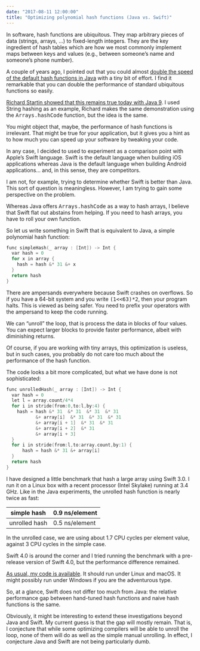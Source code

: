 ```yaml
---
date: "2017-08-11 12:00:00"
title: "Optimizing polynomial hash functions (Java vs. Swift)"
---
```




In software, hash functions are ubiquitous. They map arbitrary pieces of data (strings, arrays, &hellip;) to fixed-length integers. They are the key ingredient of hash tables which are how we most commonly implement maps between keys and values (e.g., between someone&rsquo;s name and someone&rsquo;s phone number).

A couple of years ago, I pointed out that you could almost [double the speed of the default hash functions in Java](/lemire/blog/2015/10/22/faster-hashing-without-effort/) with a tiny bit of effort. I find it remarkable that you can double the performance of standard ubiquitous functions so easily.

[Richard Startin showed that this remains true today with Java 9](http://richardstartin.uk/still-true-in-java-9-handwritten-hash-codes-are-faster/). I used String hashing as an example, Richard makes the same demonstration using the <tt>Arrays.hashCode</tt> function, but the idea is the same.

You might object that, maybe, the performance of hash functions is irrelevant. That might be true for your application, but it gives you a hint as to how much you can speed up your software by tweaking your code.

In any case, I decided to used to experiment as a comparison point with Apple&rsquo;s Swift language. Swift is the default language when building iOS applications whereas Java is the default language when building Android applications&hellip; and, in this sense, they are competitors.

I am not, for example, trying to determine whether Swift is better than Java. This sort of question is meaningless. However, I am trying to gain some perspective on the problem.

Whereas Java offers <tt>Arrays.hashCode</tt> as a way to hash arrays, I believe that Swift flat out abstains from helping. If you need to hash arrays, you have to roll your own function.

So let us write something in Swift that is equivalent to Java, a simple polynomial hash function:
```C
func simpleHash(_ array : [Int]) -> Int {
  var hash = 0
  for x in array {
    hash = hash &* 31 &+ x
  }
  return hash
}
```


There are ampersands everywhere because Swift crashes on overflows. So if you have a 64-bit system and you write <tt>(1&lt;&lt;63)*2</tt>, then your program halts. This is viewed as being safer. You need to prefix your operators with the ampersand to keep the code running.

We can &ldquo;unroll&rdquo; the loop, that is process the data in blocks of four&nbsp;values. You can expect larger blocks to provide faster performance, albeit with diminishing returns.

Of course, if you are working with tiny arrays, this optimization is useless, but in such cases, you probably do not care too much about the performance of the hash function.

The code looks a bit more complicated, but what we have done is not sophisticated:
```C
func unrolledHash(_ array : [Int]) -> Int {
  var hash = 0
  let l = array.count/4*4
  for i in stride(from:0,to:l,by:4) {
    hash = hash &* 31  &* 31  &* 31  &* 31
           &+ array[i]  &* 31  &* 31  &* 31
           &+ array[i + 1]  &* 31  &* 31
           &+ array[i + 2]  &* 31
           &+ array[i + 3]
  }
  for i in stride(from:l,to:array.count,by:1) {
      hash = hash &* 31 &+ array[i]
  }
  return hash
}
```


I have designed a little benchmark that hash a large array using Swift 3.0. I run it on a Linux box with a recent processor (Intel Skylake) running at 3.4 GHz. Like in the Java experiments, the unrolled hash function is nearly twice as fast:

simple hash              |0.9 ns/element           |
-------------------------|-------------------------|
unrolled hash            |0.5 ns/element           |


In the unrolled case, we are using about 1.7 CPU cycles per element value, against 3 CPU cycles in the simple case.

Swift 4.0 is around the corner and I tried running the benchmark with a pre-release version of Swift 4.0, but the performance difference remained.

[As usual, my code is available](https://github.com/lemire/Code-used-on-Daniel-Lemire-s-blog/tree/master/2017/08/11/swift). It should run under Linux and macOS. It might possibly run under Windows if you are the adventurous type.

So, at a glance, Swift does not differ too much from Java: the relative performance gap between hand-tuned hash functions and naive hash functions is the same.

Obviously, it might be interesting to extend these investigations beyond Java and Swift. My current guess is that the gap will mostly remain. That is, I conjecture that while some optimizing compilers will be able to unroll the loop, none of them will do as well as the simple manual unrolling. In effect, I conjecture Java and Swift are not being particularly dumb.

